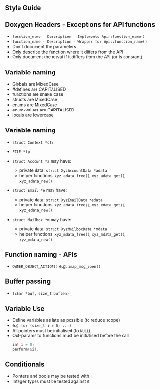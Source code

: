 Style Guide
-----------

## Doxygen Headers - Exceptions for API functions

- `function_name - Description - Implements Api::function_name()`
- `function_name - Description - Wrapper for Api::function_name()`
- Don't document the parameters
- Only describe the function where it differs from the API
- Only document the retval if it differs from the API (or is constant)

## Variable naming

- Globals     are MixedCase
- #defines    are CAPITALISED
- functions   are snake_case
- structs     are MixedCase
- enums       are MixedCase
- enum-values are CAPITALISED
- locals      are lowercase

## Variable naming

- `struct Context *ctx`
- `FILE *fp`

- `struct Account *a` may have:
  - private data: `struct XyzAccountData *adata`
  - helper functions: `xyz_adata_free()`, `xyz_adata_get()`, `xyz_adata_new()`

- `struct Email *e` may have:
  - private data: `struct XyzEmailData *edata`
  - helper functions: `xyz_edata_free()`, `xyz_edata_get()`, `xyz_edata_new()`

- `struct Mailbox *m` may have:
  - private data: `struct XyzMailboxData *mdata`
  - helper functions: `xyz_mdata_free()`, `xyz_mdata_get()`, `xyz_mdata_new()`

## Function naming - APIs

- `OWNER_OBJECT_ACTION()` e.g. `imap_msg_open()`

## Buffer passing

- `(char *buf, size_t buflen)`

## Variable Use

- Define variables as late as possible (to reduce scope)
- e.g. `for (size_t i = 0; ...)`
- All pointers must be initialised (to `NULL`)
- Out-params to functions must be initialised before the call
  ```c
  int i = 0;
  perform(&i);
  ```

## Conditionals

- Pointers and bools may be tested with `!`
- Integer types must be tested against `0`

